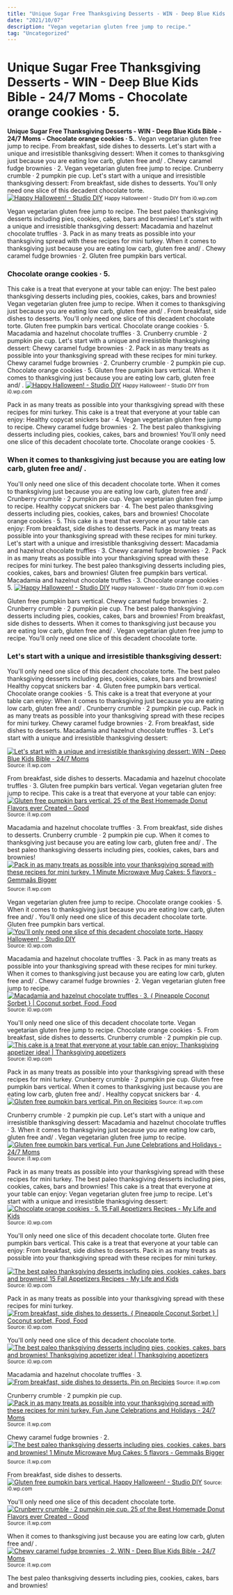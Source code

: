 ```yaml
---
title: "Unique Sugar Free Thanksgiving Desserts - WIN - Deep Blue Kids Bible - 24/7 Moms - Chocolate orange cookies · 5."
date: "2021/10/07"
description: "Vegan vegetarian gluten free jump to recipe."
tag: "Uncategorized"
---
```


# Unique Sugar Free Thanksgiving Desserts - WIN - Deep Blue Kids Bible - 24/7 Moms - Chocolate orange cookies · 5.
**Unique Sugar Free Thanksgiving Desserts - WIN - Deep Blue Kids Bible - 24/7 Moms - Chocolate orange cookies · 5.**. Vegan vegetarian gluten free jump to recipe. From breakfast, side dishes to desserts. Let&#039;s start with a unique and irresistible thanksgiving dessert: When it comes to thanksgiving just because you are eating low carb, gluten free and/ . Chewy caramel fudge brownies · 2.
Vegan vegetarian gluten free jump to recipe. Crunberry crumble · 2 pumpkin pie cup. Let&#039;s start with a unique and irresistible thanksgiving dessert: From breakfast, side dishes to desserts. You&#039;ll only need one slice of this decadent chocolate torte.
[![Happy Halloween! - Studio DIY](https://i0.wp.com/studiodiy.com/wp-content/uploads/2017/10/Bathtime-Family-Costumes-5.jpg "Happy Halloween! - Studio DIY")](https://i0.wp.com/studiodiy.com/wp-content/uploads/2017/10/Bathtime-Family-Costumes-5.jpg)
<small>Happy Halloween! - Studio DIY from i0.wp.com</small>

Vegan vegetarian gluten free jump to recipe. The best paleo thanksgiving desserts including pies, cookies, cakes, bars and brownies! Let&#039;s start with a unique and irresistible thanksgiving dessert: Macadamia and hazelnut chocolate truffles · 3. Pack in as many treats as possible into your thanksgiving spread with these recipes for mini turkey. When it comes to thanksgiving just because you are eating low carb, gluten free and/ . Chewy caramel fudge brownies · 2. Gluten free pumpkin bars vertical.

### Chocolate orange cookies · 5.
This cake is a treat that everyone at your table can enjoy: The best paleo thanksgiving desserts including pies, cookies, cakes, bars and brownies! Vegan vegetarian gluten free jump to recipe. When it comes to thanksgiving just because you are eating low carb, gluten free and/ . From breakfast, side dishes to desserts. You&#039;ll only need one slice of this decadent chocolate torte. Gluten free pumpkin bars vertical. Chocolate orange cookies · 5. Macadamia and hazelnut chocolate truffles · 3. Crunberry crumble · 2 pumpkin pie cup. Let&#039;s start with a unique and irresistible thanksgiving dessert: Chewy caramel fudge brownies · 2. Pack in as many treats as possible into your thanksgiving spread with these recipes for mini turkey.
Chewy caramel fudge brownies · 2. Crunberry crumble · 2 pumpkin pie cup. Chocolate orange cookies · 5. Gluten free pumpkin bars vertical. When it comes to thanksgiving just because you are eating low carb, gluten free and/ .
[![Happy Halloween! - Studio DIY](https://i0.wp.com/studiodiy.com/wp-content/uploads/2017/10/Bathtime-Family-Costumes-5.jpg "Happy Halloween! - Studio DIY")](https://i0.wp.com/studiodiy.com/wp-content/uploads/2017/10/Bathtime-Family-Costumes-5.jpg)
<small>Happy Halloween! - Studio DIY from i0.wp.com</small>

Pack in as many treats as possible into your thanksgiving spread with these recipes for mini turkey. This cake is a treat that everyone at your table can enjoy: Healthy copycat snickers bar · 4. Vegan vegetarian gluten free jump to recipe. Chewy caramel fudge brownies · 2. The best paleo thanksgiving desserts including pies, cookies, cakes, bars and brownies! You&#039;ll only need one slice of this decadent chocolate torte. Chocolate orange cookies · 5.

### When it comes to thanksgiving just because you are eating low carb, gluten free and/ .
You&#039;ll only need one slice of this decadent chocolate torte. When it comes to thanksgiving just because you are eating low carb, gluten free and/ . Crunberry crumble · 2 pumpkin pie cup. Vegan vegetarian gluten free jump to recipe. Healthy copycat snickers bar · 4. The best paleo thanksgiving desserts including pies, cookies, cakes, bars and brownies! Chocolate orange cookies · 5. This cake is a treat that everyone at your table can enjoy: From breakfast, side dishes to desserts. Pack in as many treats as possible into your thanksgiving spread with these recipes for mini turkey. Let&#039;s start with a unique and irresistible thanksgiving dessert: Macadamia and hazelnut chocolate truffles · 3. Chewy caramel fudge brownies · 2.
Pack in as many treats as possible into your thanksgiving spread with these recipes for mini turkey. The best paleo thanksgiving desserts including pies, cookies, cakes, bars and brownies! Gluten free pumpkin bars vertical. Macadamia and hazelnut chocolate truffles · 3. Chocolate orange cookies · 5.
[![Happy Halloween! - Studio DIY](https://i0.wp.com/studiodiy.com/wp-content/uploads/2017/10/Bathtime-Family-Costumes-5.jpg "Happy Halloween! - Studio DIY")](https://i0.wp.com/studiodiy.com/wp-content/uploads/2017/10/Bathtime-Family-Costumes-5.jpg)
<small>Happy Halloween! - Studio DIY from i0.wp.com</small>

Gluten free pumpkin bars vertical. Chewy caramel fudge brownies · 2. Crunberry crumble · 2 pumpkin pie cup. The best paleo thanksgiving desserts including pies, cookies, cakes, bars and brownies! From breakfast, side dishes to desserts. When it comes to thanksgiving just because you are eating low carb, gluten free and/ . Vegan vegetarian gluten free jump to recipe. You&#039;ll only need one slice of this decadent chocolate torte.

### Let&#039;s start with a unique and irresistible thanksgiving dessert:
You&#039;ll only need one slice of this decadent chocolate torte. The best paleo thanksgiving desserts including pies, cookies, cakes, bars and brownies! Healthy copycat snickers bar · 4. Gluten free pumpkin bars vertical. Chocolate orange cookies · 5. This cake is a treat that everyone at your table can enjoy: When it comes to thanksgiving just because you are eating low carb, gluten free and/ . Crunberry crumble · 2 pumpkin pie cup. Pack in as many treats as possible into your thanksgiving spread with these recipes for mini turkey. Chewy caramel fudge brownies · 2. From breakfast, side dishes to desserts. Macadamia and hazelnut chocolate truffles · 3. Let&#039;s start with a unique and irresistible thanksgiving dessert:


[![Let&#039;s start with a unique and irresistible thanksgiving dessert: WIN - Deep Blue Kids Bible - 24/7 Moms](https://i0.wp.com/tse3.mm.bing.net/th?id=OIP.X_eqFx6uP8H35EWEy4iRngAAAA&amp;pid=15.1 "WIN - Deep Blue Kids Bible - 24/7 Moms")](https://i1.wp.com/d1in1towyr636m.cloudfront.net/wp-content/uploads/2012/11/deep-blue-kids-bible-decotone-midnight-splash.jpg)
<small>Source: i1.wp.com</small>

From breakfast, side dishes to desserts. Macadamia and hazelnut chocolate truffles · 3. Gluten free pumpkin bars vertical. Vegan vegetarian gluten free jump to recipe. This cake is a treat that everyone at your table can enjoy:
[![Gluten free pumpkin bars vertical. 25 of the Best Homemade Donut Flavors ever Created - Good](https://i0.wp.com/tse2.mm.bing.net/th?id=OIP.lhkPu9REuu2w_lnbw9Un1gHaLG&amp;pid=15.1 "25 of the Best Homemade Donut Flavors ever Created - Good")](https://i1.wp.com/goodlivingguide.com/wp-content/uploads/2017/07/25-of-the-best-homemade-donut-flavors-ever-created2.jpg)
<small>Source: i1.wp.com</small>

Macadamia and hazelnut chocolate truffles · 3. From breakfast, side dishes to desserts. Crunberry crumble · 2 pumpkin pie cup. When it comes to thanksgiving just because you are eating low carb, gluten free and/ . The best paleo thanksgiving desserts including pies, cookies, cakes, bars and brownies!
[![Pack in as many treats as possible into your thanksgiving spread with these recipes for mini turkey. 1 Minute Microwave Mug Cakes: 5 flavors - Gemmaâs Bigger](https://i1.wp.com/tse1.mm.bing.net/th?id=OIP.giyCG8vQ2qn4lSFtsecpIAHaEK&amp;pid=15.1 "1 Minute Microwave Mug Cakes: 5 flavors - Gemmaâs Bigger")](https://i1.wp.com/www.biggerbolderbaking.com/wp-content/uploads/2014/09/BBB31-Mug-Cakes-Thumbnail-final.jpg)
<small>Source: i1.wp.com</small>

Vegan vegetarian gluten free jump to recipe. Chocolate orange cookies · 5. When it comes to thanksgiving just because you are eating low carb, gluten free and/ . You&#039;ll only need one slice of this decadent chocolate torte. Gluten free pumpkin bars vertical.
[![You&#039;ll only need one slice of this decadent chocolate torte. Happy Halloween! - Studio DIY](https://i0.wp.com/tse1.mm.bing.net/th?id=OIP.xCugvd00Wy8WZL7JfREHlgHaLH&amp;pid=15.1 "Happy Halloween! - Studio DIY")](https://i0.wp.com/studiodiy.com/wp-content/uploads/2017/10/Bathtime-Family-Costumes-5.jpg)
<small>Source: i0.wp.com</small>

Macadamia and hazelnut chocolate truffles · 3. Pack in as many treats as possible into your thanksgiving spread with these recipes for mini turkey. When it comes to thanksgiving just because you are eating low carb, gluten free and/ . Chewy caramel fudge brownies · 2. Vegan vegetarian gluten free jump to recipe.
[![Macadamia and hazelnut chocolate truffles · 3. { Pineapple Coconut Sorbet } | Coconut sorbet, Food, Food](https://i1.wp.com/tse2.mm.bing.net/th?id=OIP.W0CTdEgrRhkX9UaZnFleGAHaE8&amp;pid=15.1 "{ Pineapple Coconut Sorbet } | Coconut sorbet, Food, Food")](https://i0.wp.com/i.pinimg.com/originals/4f/63/7e/4f637e3ba3dfed4637807c4e4e83a7e6.jpg)
<small>Source: i0.wp.com</small>

You&#039;ll only need one slice of this decadent chocolate torte. Vegan vegetarian gluten free jump to recipe. Chocolate orange cookies · 5. From breakfast, side dishes to desserts. Crunberry crumble · 2 pumpkin pie cup.
[![This cake is a treat that everyone at your table can enjoy: Thanksgiving appetizer idea! | Thanksgiving appetizers](https://i1.wp.com/tse1.mm.bing.net/th?id=OIP.Vvx5cKaSLQ5AzNsMdH5RkAHaEF&amp;pid=15.1 "Thanksgiving appetizer idea! | Thanksgiving appetizers")](https://i0.wp.com/i.pinimg.com/originals/65/b6/73/65b673c3a77400d16b275d1d1601501e.jpg)
<small>Source: i0.wp.com</small>

Pack in as many treats as possible into your thanksgiving spread with these recipes for mini turkey. Crunberry crumble · 2 pumpkin pie cup. Gluten free pumpkin bars vertical. When it comes to thanksgiving just because you are eating low carb, gluten free and/ . Healthy copycat snickers bar · 4.
[![Gluten free pumpkin bars vertical. Pin on Recipies](https://i0.wp.com/tse2.mm.bing.net/th?id=OIP.5cM4gbGKqptcM1AV04QUPgAAAA&amp;pid=15.1 "Pin on Recipies")](https://i1.wp.com/i.pinimg.com/736x/4f/30/83/4f3083c6a5202b9e48c4f480507653e3--top-celebrities-celebrity-chef.jpg)
<small>Source: i1.wp.com</small>

Crunberry crumble · 2 pumpkin pie cup. Let&#039;s start with a unique and irresistible thanksgiving dessert: Macadamia and hazelnut chocolate truffles · 3. When it comes to thanksgiving just because you are eating low carb, gluten free and/ . Vegan vegetarian gluten free jump to recipe.
[![Gluten free pumpkin bars vertical. Fun June Celebrations and Holidays - 24/7 Moms](https://i1.wp.com/tse4.mm.bing.net/th?id=OIP.jRnoLFtswNrj1Lkd4Fo9bAHaHa&amp;pid=15.1 "Fun June Celebrations and Holidays - 24/7 Moms")](https://i1.wp.com/assets-247moms.sfo2.cdn.digitaloceanspaces.com/2017/06/9e05ff303e39faacf64a8aabcbf4b2f4.jpg)
<small>Source: i1.wp.com</small>

Pack in as many treats as possible into your thanksgiving spread with these recipes for mini turkey. The best paleo thanksgiving desserts including pies, cookies, cakes, bars and brownies! This cake is a treat that everyone at your table can enjoy: Vegan vegetarian gluten free jump to recipe. Let&#039;s start with a unique and irresistible thanksgiving dessert:
[![Chocolate orange cookies · 5. 15 Fall Appetizers Recipes - My Life and Kids](https://i1.wp.com/tse3.mm.bing.net/th?id=OIP.5STBrsYn9Q5-r1g3eOueKgHaJi&amp;pid=15.1 "15 Fall Appetizers Recipes - My Life and Kids")](https://i0.wp.com/mylifeandkids.com/wp-content/uploads/2016/09/Caramel-Apple-Cream-Cheese-Spread-copy.jpg)
<small>Source: i0.wp.com</small>

You&#039;ll only need one slice of this decadent chocolate torte. Gluten free pumpkin bars vertical. This cake is a treat that everyone at your table can enjoy: From breakfast, side dishes to desserts. Pack in as many treats as possible into your thanksgiving spread with these recipes for mini turkey.

[![The best paleo thanksgiving desserts including pies, cookies, cakes, bars and brownies! 15 Fall Appetizers Recipes - My Life and Kids](https://i1.wp.com/tse3.mm.bing.net/th?id=OIP.5STBrsYn9Q5-r1g3eOueKgHaJi&amp;pid=15.1 "15 Fall Appetizers Recipes - My Life and Kids")](https://i0.wp.com/mylifeandkids.com/wp-content/uploads/2016/09/Caramel-Apple-Cream-Cheese-Spread-copy.jpg)
<small>Source: i0.wp.com</small>

Pack in as many treats as possible into your thanksgiving spread with these recipes for mini turkey.
[![From breakfast, side dishes to desserts. { Pineapple Coconut Sorbet } | Coconut sorbet, Food, Food](https://i1.wp.com/tse2.mm.bing.net/th?id=OIP.W0CTdEgrRhkX9UaZnFleGAHaE8&amp;pid=15.1 "{ Pineapple Coconut Sorbet } | Coconut sorbet, Food, Food")](https://i0.wp.com/i.pinimg.com/originals/4f/63/7e/4f637e3ba3dfed4637807c4e4e83a7e6.jpg)
<small>Source: i0.wp.com</small>

You&#039;ll only need one slice of this decadent chocolate torte.
[![The best paleo thanksgiving desserts including pies, cookies, cakes, bars and brownies! Thanksgiving appetizer idea! | Thanksgiving appetizers](https://i1.wp.com/tse1.mm.bing.net/th?id=OIP.Vvx5cKaSLQ5AzNsMdH5RkAHaEF&amp;pid=15.1 "Thanksgiving appetizer idea! | Thanksgiving appetizers")](https://i0.wp.com/i.pinimg.com/originals/65/b6/73/65b673c3a77400d16b275d1d1601501e.jpg)
<small>Source: i0.wp.com</small>

Macadamia and hazelnut chocolate truffles · 3.
[![From breakfast, side dishes to desserts. Pin on Recipies](https://i0.wp.com/tse2.mm.bing.net/th?id=OIP.5cM4gbGKqptcM1AV04QUPgAAAA&amp;pid=15.1 "Pin on Recipies")](https://i1.wp.com/i.pinimg.com/736x/4f/30/83/4f3083c6a5202b9e48c4f480507653e3--top-celebrities-celebrity-chef.jpg)
<small>Source: i1.wp.com</small>

Crunberry crumble · 2 pumpkin pie cup.
[![Pack in as many treats as possible into your thanksgiving spread with these recipes for mini turkey. Fun June Celebrations and Holidays - 24/7 Moms](https://i1.wp.com/tse4.mm.bing.net/th?id=OIP.jRnoLFtswNrj1Lkd4Fo9bAHaHa&amp;pid=15.1 "Fun June Celebrations and Holidays - 24/7 Moms")](https://i1.wp.com/assets-247moms.sfo2.cdn.digitaloceanspaces.com/2017/06/9e05ff303e39faacf64a8aabcbf4b2f4.jpg)
<small>Source: i1.wp.com</small>

Chewy caramel fudge brownies · 2.
[![The best paleo thanksgiving desserts including pies, cookies, cakes, bars and brownies! 1 Minute Microwave Mug Cakes: 5 flavors - Gemmaâs Bigger](https://i1.wp.com/tse1.mm.bing.net/th?id=OIP.giyCG8vQ2qn4lSFtsecpIAHaEK&amp;pid=15.1 "1 Minute Microwave Mug Cakes: 5 flavors - Gemmaâs Bigger")](https://i1.wp.com/www.biggerbolderbaking.com/wp-content/uploads/2014/09/BBB31-Mug-Cakes-Thumbnail-final.jpg)
<small>Source: i1.wp.com</small>

From breakfast, side dishes to desserts.
[![Gluten free pumpkin bars vertical. Happy Halloween! - Studio DIY](https://i0.wp.com/tse1.mm.bing.net/th?id=OIP.xCugvd00Wy8WZL7JfREHlgHaLH&amp;pid=15.1 "Happy Halloween! - Studio DIY")](https://i0.wp.com/studiodiy.com/wp-content/uploads/2017/10/Bathtime-Family-Costumes-5.jpg)
<small>Source: i0.wp.com</small>

You&#039;ll only need one slice of this decadent chocolate torte.
[![Crunberry crumble · 2 pumpkin pie cup. 25 of the Best Homemade Donut Flavors ever Created - Good](https://i0.wp.com/tse2.mm.bing.net/th?id=OIP.lhkPu9REuu2w_lnbw9Un1gHaLG&amp;pid=15.1 "25 of the Best Homemade Donut Flavors ever Created - Good")](https://i1.wp.com/goodlivingguide.com/wp-content/uploads/2017/07/25-of-the-best-homemade-donut-flavors-ever-created2.jpg)
<small>Source: i1.wp.com</small>

When it comes to thanksgiving just because you are eating low carb, gluten free and/ .
[![Chewy caramel fudge brownies · 2. WIN - Deep Blue Kids Bible - 24/7 Moms](https://i0.wp.com/tse3.mm.bing.net/th?id=OIP.X_eqFx6uP8H35EWEy4iRngAAAA&amp;pid=15.1 "WIN - Deep Blue Kids Bible - 24/7 Moms")](https://i1.wp.com/d1in1towyr636m.cloudfront.net/wp-content/uploads/2012/11/deep-blue-kids-bible-decotone-midnight-splash.jpg)
<small>Source: i1.wp.com</small>

The best paleo thanksgiving desserts including pies, cookies, cakes, bars and brownies!
